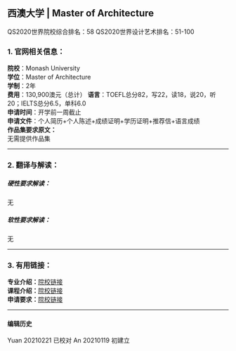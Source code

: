 ## 西澳大学 | Master of Architecture

QS2020世界院校综合排名：58
QS2020世界设计艺术排名：51-100


### 1. 官网相关信息：

**院校**：Monash University  
**学位**：Master of Architecture  
**学制**：2年  
**费用**：130,900澳元（总计）
**语言**：TOEFL总分82，写22，读18，说20，听20；IELTS总分6.5，单科6.0  
**申请时间**：开学前一周截止     
**申请文件**：个人简历+个人陈述+成绩证明+学历证明+推荐信+语言成绩    
**作品集要求原文：**   
无需提供作品集





---


### 2. 翻译与解读：

##### 硬性要求解读：
无


##### 软性要求解读：
无


---


### 3. 有用链接：

**专业介绍：**[院校链接](https://www.uwa.edu.au/study/courses/master-of-architecture)  
**课程介绍：**[院校链接](https://www.uwa.edu.au/study/courses/master-of-architecture)  
**申请要求：**[院校链接](https://www.uwa.edu.au/study/courses/master-of-architecture#admission-requirements)




---


#### 编辑历史
Yuan 20210221 已校对
An 20210119 初建立
